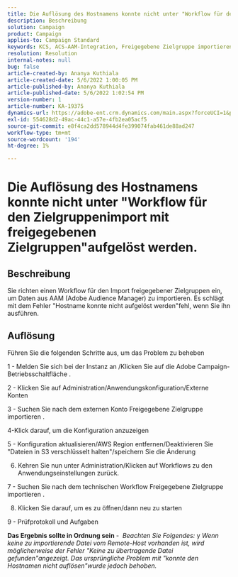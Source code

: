 ```yaml
---
title: Die Auflösung des Hostnamens konnte nicht unter "Workflow für den Zielgruppenimport mit freigegebenen Zielgruppen"aufgelöst werden.
description: Beschreibung
solution: Campaign
product: Campaign
applies-to: Campaign Standard
keywords: KCS, ACS-AAM-Integration, Freigegebene Zielgruppe importieren, Adobe Campaign Standard
resolution: Resolution
internal-notes: null
bug: false
article-created-by: Ananya Kuthiala
article-created-date: 5/6/2022 1:00:05 PM
article-published-by: Ananya Kuthiala
article-published-date: 5/6/2022 1:02:54 PM
version-number: 1
article-number: KA-19375
dynamics-url: https://adobe-ent.crm.dynamics.com/main.aspx?forceUCI=1&pagetype=entityrecord&etn=knowledgearticle&id=008d7170-3ccd-ec11-a7b5-0022480b639b
exl-id: 554628d2-49ac-44c1-a57e-4fb2ea05acf5
source-git-commit: e8f4ca2dd578944d4fe399074fab461de88ad247
workflow-type: tm+mt
source-wordcount: '194'
ht-degree: 1%

---
```


# Die Auflösung des Hostnamens konnte nicht unter &quot;Workflow für den Zielgruppenimport mit freigegebenen Zielgruppen&quot;aufgelöst werden.

## Beschreibung

Sie richten einen Workflow für den Import freigegebener Zielgruppen ein, um Daten aus AAM (Adobe Audience Manager) zu importieren. Es schlägt mit dem Fehler &quot;Hostname konnte nicht aufgelöst werden&quot;fehl, wenn Sie ihn ausführen. 

## Auflösung


Führen Sie die folgenden Schritte aus, um das Problem zu beheben

1 - Melden Sie sich bei der Instanz an /Klicken Sie auf die Adobe Campaign-Betriebsschaltfläche .

2 - Klicken Sie auf Administration/Anwendungskonfiguration/Externe Konten

3 - Suchen Sie nach dem externen Konto Freigegebene Zielgruppe importieren .

4-Klick darauf, um die Konfiguration anzuzeigen

5 - Konfiguration aktualisieren/AWS Region entfernen/Deaktivieren Sie &quot;Dateien in S3 verschlüsselt halten&quot;/speichern Sie die Änderung

6. Kehren Sie nun unter Administration/Klicken auf Workflows zu den Anwendungseinstellungen zurück.

7 - Suchen Sie nach dem technischen Workflow Freigegebene Zielgruppe importieren .

8. Klicken Sie darauf, um es zu öffnen/dann neu zu starten

9 - Prüfprotokoll und Aufgaben

<b>Das Ergebnis sollte in Ordnung sein</b> -  *Beachten Sie Folgendes:* y *Wenn keine zu importierende Datei vom Remote-Host vorhanden ist, wird möglicherweise der Fehler &quot;Keine zu übertragende Datei gefunden&quot;angezeigt. Das ursprüngliche Problem mit &quot;konnte den Hostnamen nicht auflösen&quot;wurde jedoch behoben.*
